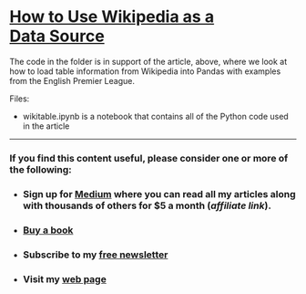 # [How to Use Wikipedia as a Data Source](https://towardsdatascience.com/how-to-use-wikipedia-as-a-data-source-3dfea29e6539)

The code in the folder is in support of the article, above, where we look at how to load table information from Wikipedia into Pandas with examples from the English Premier League.

Files:

- wikitable.ipynb is a notebook that contains all of the Python code used in the article

---
### If you find this content useful, please consider one or more of the following:

-  ### Sign up for [Medium](https://medium.com/@alan-jones/membership) where you can read all my articles along with thousands of others for $5 a month (_affiliate link_).  
-  ### [Buy a book](https://alanjones.gumroad.com/)
-  ### Subscribe to my [free newsletter](https://technofile.substack.com/)
-  ### Visit my [web page](alanjones2.github.io)